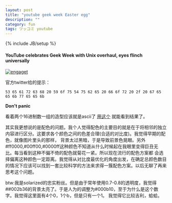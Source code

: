 ```yaml
---
layout: post
title: "youtube geek week Easter egg"
description: ""
category: fun
tags: ツッコミ youtube
---
```

{% include JB/setup %}
#### YouTube celebrates Geek Week with Unix overhaul, eyes flinch universally
[ ![engaget](http://www.blogcdn.com/www.engadget.com/media/2013/07/youtube-geek-week-ascii-1374714439.png) ](http://www.engadget.com/2013/07/25/youtube-unix-geek-week/?utm_medium=feed&utm_source=Feed_Classic&utm_campaign=Engadget)

官方twitter给的提示：

    53 65 61 72 63 68 20 59 6f 75 54 75 62 65 20 66 6f 72 20 2f 20 67 65 65 6b 77 65 65 6b

**Don't panic**

看着两个16进制数一组的造型应该就是ascii了
[用这个](http://www.branah.com/ascii-converter)
就能看到结果了。

其实我更想说的是配色的问题。我个人觉得配色的主要目的就是在于将相邻的独立内容进行区分。这要求各个颜色之间的色差合理(合适的对比度)。我觉得早期的配色，就像图片里头的那样，
背景太过黑暗，于是导致前景色晃眼。另外#ff0000,#00ff00,#0000ff这种颜色不知道从什么时候起在我眼里变得巨丑无比。每当看到这种不偏不倚的配色就菊花一紧。所以现在流行的配色方案都
会选择偏离这种颜色一定距离。我觉得从对比度最优化的角度出发，在确定总颜色数目的情况下应该可以找到一套比较科学的方法来求得一簇配色方案。以后无聊了再来思考这个问题。

btw:我是solarized的忠实粉丝。但是由于常年使用0.7-0.8的透明度，我觉得##002b36的背景太亮了。于是人为的调整为#000b10，至于为什么是这个数字。我觉得这里面有4个0，1个b，但是只有一个1。
我觉得它比较吉利，蛤蛤。
